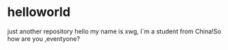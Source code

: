 # helloworld
just another repository
hello my name is xwg, I`m a student from China!So how are you ,eventyone?
